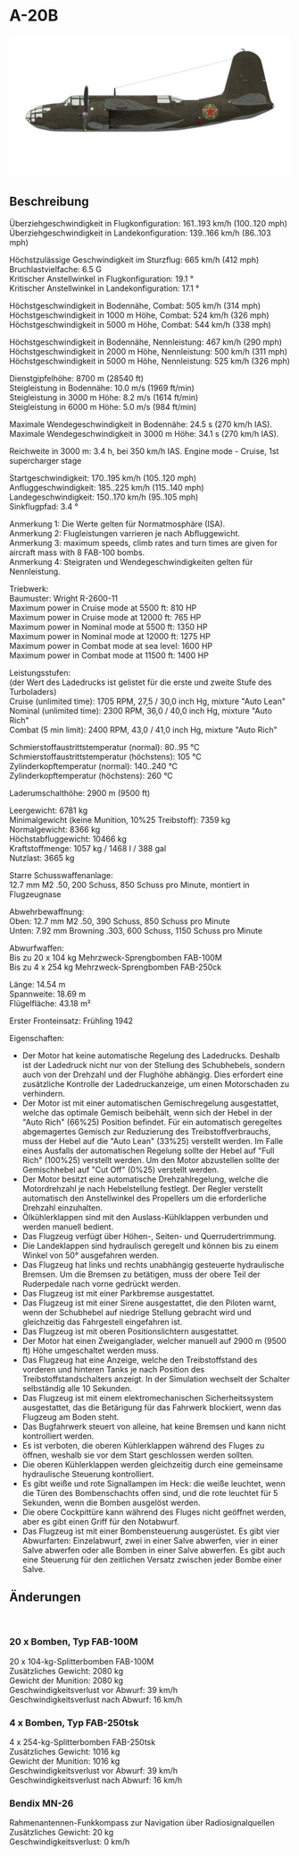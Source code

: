 # A-20B  
  
![a20b](../images/a20b.png)  
  
## Beschreibung  
  
Überziehgeschwindigkeit in Flugkonfiguration: 161..193 km/h (100..120 mph)  
Überziehgeschwindigkeit in Landekonfiguration: 139..166 km/h (86..103 mph)  
  
Höchstzulässige Geschwindigkeit im Sturzflug: 665 km/h (412 mph)  
Bruchlastvielfache: 6.5 G  
Kritischer Anstellwinkel in Flugkonfiguration: 19.1 °  
Kritischer Anstellwinkel in Landekonfiguration: 17.1 °  
  
Höchstgeschwindigkeit in Bodennähe, Combat: 505 km/h (314 mph)  
Höchstgeschwindigkeit in 1000 m Höhe, Combat: 524 km/h (326 mph)  
Höchstgeschwindigkeit in 5000 m Höhe, Combat: 544 km/h (338 mph)  
  
Höchstgeschwindigkeit in Bodennähe, Nennleistung: 467 km/h (290 mph)  
Höchstgeschwindigkeit in 2000 m Höhe, Nennleistung: 500 km/h (311 mph)  
Höchstgeschwindigkeit in 5000 m Höhe, Nennleistung: 525 km/h (326 mph)  
  
Dienstgipfelhöhe: 8700 m (28540 ft)  
Steigleistung in Bodennähe: 10.0 m/s (1969 ft/min)  
Steigleistung in 3000 m Höhe: 8.2 m/s (1614 ft/min)  
Steigleistung in 6000 m Höhe: 5.0 m/s (984 ft/min)  
  
Maximale Wendegeschwindigkeit in Bodennähe: 24.5 s (270 km/h IAS).  
Maximale Wendegeschwindigkeit in 3000 m Höhe: 34.1 s (270 km/h IAS).  
  
Reichweite in 3000 m: 3.4 h, bei 350 km/h IAS. Engine mode - Cruise, 1st supercharger stage  
  
Startgeschwindigkeit: 170..195 km/h (105..120 mph)  
Anfluggeschwindigkeit: 185..225 km/h (115..140 mph)  
Landegeschwindigkeit: 150..170 km/h (95..105 mph)  
Sinkflugpfad: 3.4 °  
  
Anmerkung 1: Die Werte gelten für Normatmosphäre (ISA).  
Anmerkung 2: Flugleistungen varrieren je nach Abfluggewicht.  
Anmerkung 3: maximum speeds, climb rates and turn times are given for aircraft mass with 8 FAB-100 bombs.  
Anmerkung 4: Steigraten und Wendegeschwindigkeiten gelten für Nennleistung.  
  
Triebwerk:  
Baumuster: Wright R-2600-11  
Maximum power in Cruise mode at 5500 ft: 810 HP  
Maximum power in Cruise mode at 12000 ft: 765 HP  
Maximum power in Nominal mode at 5500 ft: 1350 HP  
Maximum power in Nominal mode at 12000 ft: 1275 HP  
Maximum power in Combat mode at sea level: 1600 HP  
Maximum power in Combat mode at 11500 ft: 1400 HP  
  
Leistungsstufen:  
(der Wert des Ladedrucks ist gelistet für die erste und zweite Stufe des Turboladers)  
Cruise (unlimited time): 1705 RPM, 27,5 / 30,0 inch Hg, mixture "Auto Lean"   
Nominal (unlimited time): 2300 RPM, 36,0 / 40,0 inch Hg, mixture "Auto Rich"   
Combat (5 min limit): 2400 RPM, 43,0 / 41,0 inch Hg, mixture "Auto Rich"   
  
Schmierstoffaustrittstemperatur (normal): 80..95 °C  
Schmierstoffaustrittstemperatur (höchstens): 105 °C  
Zylinderkopftemperatur (normal): 140..240 °C  
Zylinderkopftemperatur (höchstens): 260 °C  
  
Laderumschalthöhe: 2900 m (9500 ft)  
  
Leergewicht: 6781 kg  
Minimalgewicht (keine Munition, 10%25 Treibstoff): 7359 kg  
Normalgewicht: 8366 kg  
Höchstabfluggewicht: 10466 kg  
Kraftstoffmenge: 1057 kg / 1468 l / 388 gal  
Nutzlast: 3665 kg  
  
Starre Schusswaffenanlage:  
12.7 mm M2 .50, 200 Schuss, 850 Schuss pro Minute, montiert in Flugzeugnase  
  
Abwehrbewaffnung:  
Oben: 12.7 mm M2 .50, 390 Schuss, 850 Schuss pro Minute  
Unten: 7.92 mm Browning .303, 600 Schuss, 1150 Schuss pro Minute  
  
Abwurfwaffen:  
Bis zu 20 x 104 kg Mehrzweck-Sprengbomben FAB-100M  
Bis zu 4 x 254 kg Mehrzweck-Sprengbomben FAB-250ck  
  
Länge: 14.54 m  
Spannweite: 18.69 m  
Flügelfläche: 43.18 m²  
  
Erster Fronteinsatz: Frühling 1942  
  
Eigenschaften:  
- Der Motor hat keine automatische Regelung des Ladedrucks. Deshalb ist der Ladedruck nicht nur von der Stellung des Schubhebels, sondern auch von der Drehzahl und der Flughöhe abhängig. Dies erfordert eine zusätzliche Kontrolle der Ladedruckanzeige, um einen Motorschaden zu verhindern.  
- Der Motor ist mit einer automatischen Gemischregelung ausgestattet, welche das optimale Gemisch beibehält, wenn sich der Hebel in der "Auto Rich" (66%25) Position befindet. Für ein automatisch geregeltes abgemagertes Gemisch zur Reduzierung des Treibstoffverbrauchs, muss der Hebel auf die "Auto Lean" (33%25) verstellt werden. Im Falle eines Ausfalls der automatischen Regelung sollte der Hebel auf "Full Rich" (100%25) verstellt werden. Um den Motor abzustellen sollte der Gemischhebel auf "Cut Off" (0%25) verstellt werden.  
- Der Motor besitzt eine automatische Drehzahlregelung, welche die Motordrehzahl je nach Hebelstellung festlegt. Der Regler verstellt automatisch den Anstellwinkel des Propellers um die erforderliche Drehzahl einzuhalten.  
- Ölkühlerklappen sind mit den Auslass-Kühlklappen verbunden und werden manuell bedient.  
- Das Flugzeug verfügt über Höhen-, Seiten- und Querrudertrimmung.  
- Die Landeklappen sind hydraulisch geregelt und können bis zu einem Winkel von 50° ausgefahren werden.  
- Das Flugzeug hat links und rechts unabhängig gesteuerte hydraulische Bremsen. Um die Bremsen zu betätigen, muss der obere Teil der Ruderpedale nach vorne gedrückt werden.  
- Das Flugzeug ist mit einer Parkbremse ausgestattet.  
- Das Flugzeug ist mit einer Sirene ausgestattet, die den Piloten warnt, wenn der Schubhebel auf niedrige Stellung gebracht wird und gleichzeitig das Fahrgestell eingefahren ist.  
- Das Flugzeug ist mit oberen Positionslichtern ausgestattet.  
- Der Motor hat einen Zweiganglader, welcher manuell auf 2900 m (9500 ft) Höhe umgeschaltet werden muss.  
- Das Flugzeug hat eine Anzeige, welche den Treibstoffstand des vorderen und hinteren Tanks je nach Position des Treibstoffstandschalters anzeigt. In der Simulation wechselt der Schalter selbständig alle 10 Sekunden.  
- Das Flugzeug ist mit einem elektromechanischen Sicherheitssystem ausgestattet, das die Betärigung für das Fahrwerk blockiert, wenn das Flugzeug am Boden steht.  
- Das Bugfahrwerk steuert von alleine, hat keine Bremsen und kann nicht kontrolliert werden.  
- Es ist verboten, die oberen Kühlerklappen während des Fluges zu öffnen, weshalb sie vor dem Start geschlossen werden sollten.  
- Die oberen Kühlerklappen werden gleichzeitig durch eine gemeinsame hydraulische Steuerung kontrolliert.  
- Es gibt weiße und rote Signallampen im Heck: die weiße leuchtet, wenn die Türen des Bombenschachts offen sind, und die rote leuchtet für 5 Sekunden, wenn die Bomben ausgelöst werden.  
- Die obere Cockpittüre kann während des Fluges nicht geöffnet werden, aber es gibt einen Griff für den Notabwurf.  
- Das Flugzeug ist mit einer Bombensteuerung ausgerüstet. Es gibt vier Abwurfarten: Einzelabwurf, zwei in einer Salve abwerfen, vier in einer Salve abwerfen oder alle Bomben in einer Salve abwerfen. Es gibt auch eine Steuerung für den zeitlichen Versatz zwischen jeder Bombe einer Salve.  
  
## Änderungen  
  ﻿
  
  
### 20 x Bomben, Typ FAB-100M  
  
20 x 104-kg-Splitterbomben FAB-100M  
Zusätzliches Gewicht: 2080 kg  
Gewicht der Munition: 2080 kg  
Geschwindigkeitsverlust vor Abwurf: 39 km/h  
Geschwindigkeitsverlust nach Abwurf: 16 km/h  ﻿
  
  
### 4 x Bomben, Typ FAB-250tsk  
  
4 x 254-kg-Splitterbomben FAB-250tsk  
Zusätzliches Gewicht: 1016 kg  
Gewicht der Munition: 1016 kg  
Geschwindigkeitsverlust vor Abwurf: 39 km/h  
Geschwindigkeitsverlust nach Abwurf: 16 km/h  ﻿
  
### Bendix MN-26  
  
Rahmenantennen-Funkkompass zur Navigation über Radiosignalquellen  
Zusätzliches Gewicht: 20 kg  
Geschwindigkeitsverlust: 0 km/h  